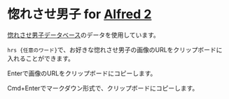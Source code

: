 惚れさせ男子 for [Alfred 2](http://www.alfredapp.com/)
========================

[惚れさせ男子データベース](https://github.com/june29/horesase-boys)のデータを使用しています。

``hrs {任意のワード}``で、お好きな惚れさせ男子の画像のURLをクリップボードに入れることができます。

Enterで画像のURLをクリップボードにコピーします。

Cmd+Enterでマークダウン形式で、クリップボードにコピーします。
